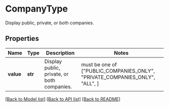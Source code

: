 # CompanyType

Display public, private, or both companies. 

## Properties
Name | Type | Description | Notes
------------ | ------------- | ------------- | -------------
**value** | **str** | Display public, private, or both companies.  |  must be one of ["PUBLIC_COMPANIES_ONLY", "PRIVATE_COMPANIES_ONLY", "ALL", ]

[[Back to Model list]](../README.md#documentation-for-models) [[Back to API list]](../README.md#documentation-for-api-endpoints) [[Back to README]](../README.md)



